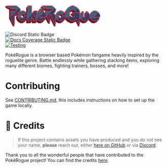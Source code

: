 <picture><img src="./public/images/logo.png" width="300" alt="PokéRogue"></picture>

![Discord Static Badge](https://img.shields.io/badge/Community_Discord-blurple?style=flat&logo=discord&logoSize=auto&labelColor=white&color=5865F2&link=https://discord.gg/pokerogue) \
[![Docs Coverage Static Badge](https://pagefaultgames.github.io/pokerogue/beta/coverage.svg)](https://pagefaultgames.github.io/pokerogue/beta) \
[![Testing](https://github.com/pagefaultgames/pokerogue/actions/workflows/tests.yml/badge.svg)](https://github.com/pagefaultgames/pokerogue/actions/workflows/tests.yml)

PokéRogue is a browser based Pokémon fangame heavily inspired by the roguelite genre. Battle endlessly while gathering stacking items, exploring many different biomes, fighting trainers, bosses, and more!

# Contributing

See [CONTRIBUTING.md](./CONTRIBUTING.md), this includes instructions on how to set up the game locally.
# 📝 Credits
>
> If this project contains assets you have produced and you do not see your name, **please** reach out, either [here on GitHub](https://github.com/pagefaultgames/pokerogue/issues/new) or via [Discord](https://discord.gg/pokerogue).

Thank you to all the wonderful people that have contributed to the PokéRogue project! You can find the credits [here](./CREDITS.md).
